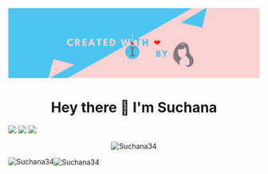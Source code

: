 <img src = "https://github.com/Suchana34/Suchana34/blob/master/suchana_banner.png">

<h1 align='center'>
  Hey there 👋 I'm Suchana
</h1>

[<img src="https://img.shields.io/badge/twitter-%231DA1F2.svg?&style=for-the-badge&logo=twitter&logoColor=white" />](https://twitter.com/this_suchchak) [<img src="https://img.shields.io/badge/medium-%2312100E.svg?&style=for-the-badge&logo=medium&logoColor=white" />](https://medium.com/@suchanachakraborty) [<img src="https://img.shields.io/badge/linkedin-%230077B5.svg?&style=for-the-badge&logo=linkedin&logoColor=white" />](https://www.linkedin.com/in/suchana-chakrabarti-770b5616b/) 


<p align="center"><img src="https://komarev.com/ghpvc/?username=Suchana34" alt="Suchana34" /></p>

<img align="left" src="https://github-readme-stats.vercel.app/api/top-langs/?username=Suchana34&layout=compact&hide=html&theme=light" alt="Suchana34" />

<img align="center" src="https://github-readme-stats.vercel.app/api?username=Suchana34&show_icons=true&theme=light" alt="Suchana34"/>

